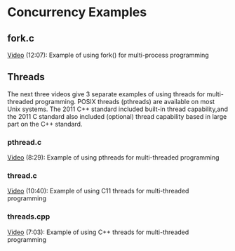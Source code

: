 # Concurrency Examples

## fork.c

[Video](https://youtu.be/x2O0gWUzccc) (12:07): Example of using fork() for multi-process programming

## Threads

The next three videos give 3 separate examples of using threads for multi-threaded programming.  POSIX threads (pthreads) are available on most Unix systems.  The 2011 C++ standard included built-in thread capability,and the 2011 C standard also included (optional) thread capability based in large part on the C++ standard.  

### pthread.c

[Video](https://youtu.be/qnb70hFNfVE) (8:29): Example of using pthreads for multi-threaded programming

### thread.c

[Video](https://youtu.be/gkIr_MFUGA0) (10:40): Example of using C11 threads for multi-threaded programming

### threads.cpp

[Video](https://youtu.be/CNFNhZdRtIU) (7:03): Example of using C++ threads for multi-threaded programming

